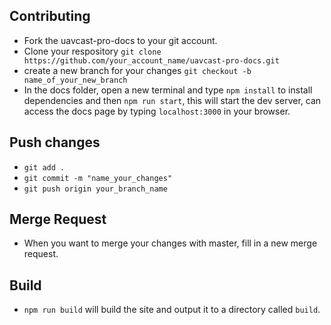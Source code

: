 ## Contributing

- Fork the uavcast-pro-docs to your git account.
- Clone your respository `git clone https://github.com/your_account_name/uavcast-pro-docs.git`
- create a new branch for your changes `git checkout -b name_of_your_new_branch`
- In the docs folder, open a new terminal and type `npm install` to install dependencies and then `npm run start`, this will start the dev server, can access the docs page by typing `localhost:3000` in your browser.

## Push changes

- `git add .`
- `git commit -m "name_your_changes"`
- `git push origin your_branch_name`

## Merge Request
- When you want to merge your changes with master, fill in a new merge request.

## Build
- `npm run build` will build the site and output it to a directory called `build`.